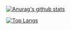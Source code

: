[![Anurag's github stats](https://github-readme-stats.vercel.app/api?username=manishandroid&show_icons=true&theme=dark&hide=contribs)](https://github.com/anuraghazra/github-readme-stats)

[![Top Langs](https://github-readme-stats.vercel.app/api/top-langs/?username=manishandroid&layout=compact)](https://github.com/anuraghazra/github-readme-stats)
